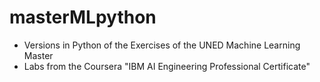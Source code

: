 # masterMLpython
- Versions in Python of the Exercises of the UNED Machine Learning Master
- Labs from the Coursera "IBM AI Engineering Professional Certificate"
